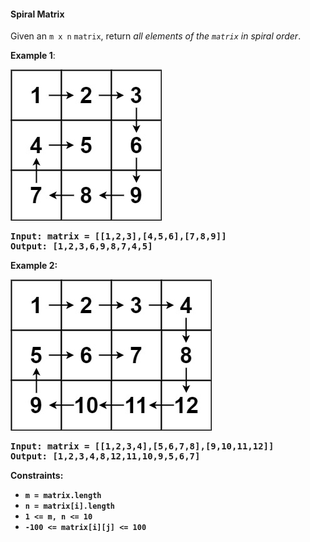 #### Spiral Matrix

Given an `m x n` `matrix`, return _all elements of the `matrix` in spiral
order_.

**Example 1**:

![](example_1.jpg)

<pre><b>Input<b>: matrix = [[1,2,3],[4,5,6],[7,8,9]]
<b>Output</b>: [1,2,3,6,9,8,7,4,5]
</pre>

**Example 2**:

![](example_2.jpg)

<pre><b>Input<b>: matrix = [[1,2,3,4],[5,6,7,8],[9,10,11,12]]
<b>Output</b>: [1,2,3,4,8,12,11,10,9,5,6,7]
</pre>

**Constraints**:

- `m = matrix.length`
- `n = matrix[i].length`
- `1 <= m, n <= 10`
- `-100 <= matrix[i][j] <= 100`

